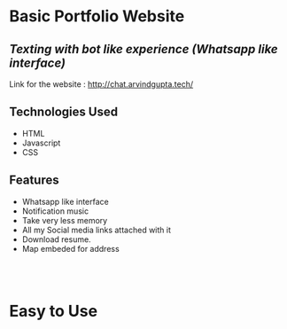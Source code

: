 # Basic Portfolio Website
## _Texting with bot like experience (Whatsapp like interface)_

Link for the website : http://chat.arvindgupta.tech/

## Technologies Used

- HTML
- Javascript
- CSS

## Features

- Whatsapp like interface
- Notification music
- Take very less memory
- All my Social media links attached with it 
- Download resume.
- Map embeded for address

<br><br>

# Easy to Use
